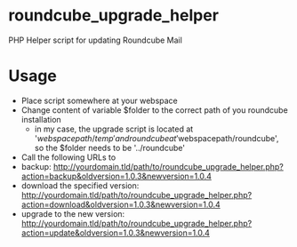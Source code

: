 # roundcube_upgrade_helper
PHP Helper script for updating Roundcube Mail

# Usage
* Place script somewhere at your webspace
* Change content of variable $folder to the correct path of you roundcube installation
  * in my case, the upgrade script is located at '$webspacepath/temp' and roundcube at '$webspacepath/roundcube', so the $folder needs to be '../roundcube'
* Call the following URLs to
* backup: http://yourdomain.tld/path/to/roundcube_upgrade_helper.php?action=backup&oldversion=1.0.3&newversion=1.0.4
* download the specified version: http://yourdomain.tld/path/to/roundcube_upgrade_helper.php?action=download&oldversion=1.0.3&newversion=1.0.4
* upgrade to the new version: http://yourdomain.tld/path/to/roundcube_upgrade_helper.php?action=update&oldversion=1.0.3&newversion=1.0.4


